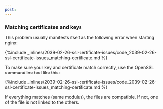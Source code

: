 ```yaml
---
post: 
---
```


### Matching certificates and keys

This problem usually manifests itself as the following error when starting nginx:



{%include _inlines/2039-02-26-ssl-certificate-issues/code_2039-02-26-ssl-certificate-issues_matching-certificate.md %}



To make sure your key and certificate match correctly, use the OpenSSL commandline tool like this:



{%include _inlines/2039-02-26-ssl-certificate-issues/code_2039-02-26-ssl-certificate-issues_matching-certificate.md %}



If everything matches (same modulus), the files are compatible. If not, one of the file is not linked to the others.
